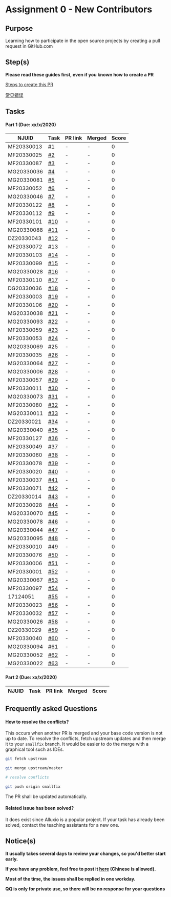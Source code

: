 # Assignment 0 - New Contributors

## Purpose

Learning how to participate in the open source projects by creating a pull request in GitHub.com

## Step(s)

**Please read these guides first, even if you known how to create a PR**

[Steps to create this PR](How-To.md)

[常见错误](Errors.md)

## Tasks

#### Part 1 (Due: xx/x/2020)

| NJUID | Task | PR link | Merged | Score |
|---|---|---|---|---|
MF20330013 |[#1](https://github.com/PasaLab/MR-Course-Assignments) | - | - | 0 |
MF20330025 |[#2](https://github.com/PasaLab/MR-Course-Assignments) | - | - | 0 |
MF20330087 |[#3](https://github.com/PasaLab/MR-Course-Assignments) | - | - | 0 |
MG20330036 |[#4](https://github.com/PasaLab/MR-Course-Assignments) | - | - | 0 |
MG20330081 |[#5](https://github.com/PasaLab/MR-Course-Assignments) | - | - | 0 |
MF20330052 |[#6](https://github.com/PasaLab/MR-Course-Assignments) | - | - | 0 |
MG20330046 |[#7](https://github.com/PasaLab/MR-Course-Assignments) | - | - | 0 |
MF20330122 |[#8](https://github.com/PasaLab/MR-Course-Assignments) | - | - | 0 |
MF20330112 |[#9](https://github.com/PasaLab/MR-Course-Assignments) | - | - | 0 |
MF20330101 |[#10](https://github.com/PasaLab/MR-Course-Assignments) | - | - | 0 |
MG20330088 |[#11](https://github.com/PasaLab/MR-Course-Assignments) | - | - | 0 |
DZ20330043 |[#12](https://github.com/PasaLab/MR-Course-Assignments) | - | - | 0 |
MF20330072 |[#13](https://github.com/PasaLab/MR-Course-Assignments) | - | - | 0 |
MF20330103 |[#14](https://github.com/PasaLab/MR-Course-Assignments) | - | - | 0 |
MF20330099 |[#15](https://github.com/PasaLab/MR-Course-Assignments) | - | - | 0 |
MG20330028 |[#16](https://github.com/PasaLab/MR-Course-Assignments) | - | - | 0 |
MF20330110 |[#17](https://github.com/PasaLab/MR-Course-Assignments) | - | - | 0 |
DG20330036 |[#18](https://github.com/PasaLab/MR-Course-Assignments) | - | - | 0 |
MF20330003 |[#19](https://github.com/PasaLab/MR-Course-Assignments) | - | - | 0 |
MF20330106 |[#20](https://github.com/PasaLab/MR-Course-Assignments) | - | - | 0 |
MG20330038 |[#21](https://github.com/PasaLab/MR-Course-Assignments) | - | - | 0 |
MG20330093 |[#22](https://github.com/PasaLab/MR-Course-Assignments) | - | - | 0 |
MF20330059 |[#23](https://github.com/PasaLab/MR-Course-Assignments) | - | - | 0 |
MF20330053 |[#24](https://github.com/PasaLab/MR-Course-Assignments) | - | - | 0 |
MG20330069 |[#25](https://github.com/PasaLab/MR-Course-Assignments) | - | - | 0 |
MF20330035 |[#26](https://github.com/PasaLab/MR-Course-Assignments) | - | - | 0 |
MG20330064 |[#27](https://github.com/PasaLab/MR-Course-Assignments) | - | - | 0 |
MG20330006 |[#28](https://github.com/PasaLab/MR-Course-Assignments) | - | - | 0 |
MF20330057 |[#29](https://github.com/PasaLab/MR-Course-Assignments) | - | - | 0 |
MF20330011 |[#30](https://github.com/PasaLab/MR-Course-Assignments) | - | - | 0 |
MG20330073 |[#31](https://github.com/PasaLab/MR-Course-Assignments) | - | - | 0 |
MF20330080 |[#32](https://github.com/PasaLab/MR-Course-Assignments) | - | - | 0 |
MG20330011 |[#33](https://github.com/PasaLab/MR-Course-Assignments) | - | - | 0 |
DZ20330021 |[#34](https://github.com/PasaLab/MR-Course-Assignments) | - | - | 0 |
MG20330040 |[#35](https://github.com/PasaLab/MR-Course-Assignments) | - | - | 0 |
MF20330127 |[#36](https://github.com/PasaLab/MR-Course-Assignments) | - | - | 0 |
MF20330049 |[#37](https://github.com/PasaLab/MR-Course-Assignments) | - | - | 0 |
MF20330060 |[#38](https://github.com/PasaLab/MR-Course-Assignments) | - | - | 0 |
MF20330078 |[#39](https://github.com/PasaLab/MR-Course-Assignments) | - | - | 0 |
MF20330020 |[#40](https://github.com/PasaLab/MR-Course-Assignments) | - | - | 0 |
MF20330037 |[#41](https://github.com/PasaLab/MR-Course-Assignments) | - | - | 0 |
MF20330071 |[#42](https://github.com/PasaLab/MR-Course-Assignments) | - | - | 0 |
DZ20330014 |[#43](https://github.com/PasaLab/MR-Course-Assignments) | - | - | 0 |
MF20330028 |[#44](https://github.com/PasaLab/MR-Course-Assignments) | - | - | 0 |
MG20330070 |[#45](https://github.com/PasaLab/MR-Course-Assignments) | - | - | 0 |
MG20330078 |[#46](https://github.com/PasaLab/MR-Course-Assignments) | - | - | 0 |
MG20330044 |[#47](https://github.com/PasaLab/MR-Course-Assignments) | - | - | 0 |
MG20330095 |[#48](https://github.com/PasaLab/MR-Course-Assignments) | - | - | 0 |
MF20330010 |[#49](https://github.com/PasaLab/MR-Course-Assignments) | - | - | 0 |
MF20330076 |[#50](https://github.com/PasaLab/MR-Course-Assignments) | - | - | 0 |
MF20330006 |[#51](https://github.com/PasaLab/MR-Course-Assignments) | - | - | 0 |
MF20330001 |[#52](https://github.com/PasaLab/MR-Course-Assignments) | - | - | 0 |
MG20330067 |[#53](https://github.com/PasaLab/MR-Course-Assignments) | - | - | 0 |
MF20330097 |[#54](https://github.com/PasaLab/MR-Course-Assignments) | - | - | 0 |
17124051 |[#55](https://github.com/PasaLab/MR-Course-Assignments) | - | - | 0 |
MF20330023 |[#56](https://github.com/PasaLab/MR-Course-Assignments) | - | - | 0 |
MF20330032 |[#57](https://github.com/PasaLab/MR-Course-Assignments) | - | - | 0 |
MG20330026 |[#58](https://github.com/PasaLab/MR-Course-Assignments) | - | - | 0 |
DZ20330029 |[#59](https://github.com/PasaLab/MR-Course-Assignments) | - | - | 0 |
MF20330040 |[#60](https://github.com/PasaLab/MR-Course-Assignments) | - | - | 0 |
MG20330094 |[#61](https://github.com/PasaLab/MR-Course-Assignments) | - | - | 0 |
MG20330052 |[#62](https://github.com/PasaLab/MR-Course-Assignments) | - | - | 0 |
MG20330022 |[#63](https://github.com/PasaLab/MR-Course-Assignments) | - | - | 0 |


#### Part 2 (Due: xx/x/2020)

| NJUID | Task | PR link | Merged | Score |
| --- | --- | --- | --- | --- |



## Frequently asked Questions

#### How to resolve the conflicts?

This occurs when another PR is merged and your base code version is not up to date. To resolve the conflicts, fetch upstream updates and then merge it to your `smallfix` branch. It would be easier to do the merge with a graphical tool such as IDEs.

```bash
git fetch upstream

git merge upstream/master

# resolve conflicts

git push origin smallfix
```

The PR shall be updated automatically.

#### Related issue has been solved?

It does exist since Alluxio is a popular project. If your task has already been solved, contact the teaching assistants for a new one.

## Notice(s)

**It usually takes several days to review your changes, so you'd better start early.**

**If you have any problem, feel free to post it [here](https://github.com/PasaLab/MR-Course-Assignments/issues/new?template=question-template.md) (Chinese is allowed).**

**Most of the time, the issues shall be replied in one workday.**

**QQ is only for private use, so there will be no response for your questions**